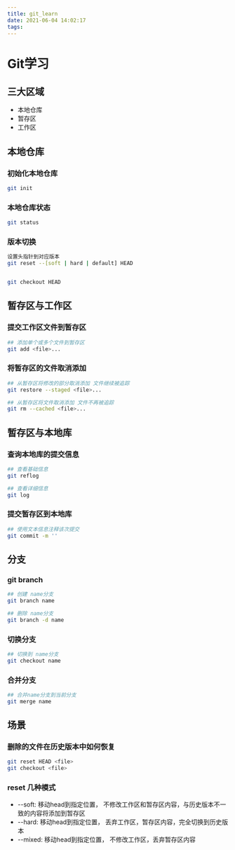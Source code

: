 ```yaml
---
title: git_learn
date: 2021-06-04 14:02:17
tags:
---
```


# Git学习

## 三大区域
* 本地仓库
* 暂存区
* 工作区

## 本地仓库

### 初始化本地仓库
```bash
git init
```
### 本地仓库状态
```bash
git status
```
### 版本切换
```bash
设置头指针到对应版本
git reset --[soft | hard | default] HEAD


git checkout HEAD
```

## 暂存区与工作区
### 提交工作区文件到暂存区
```bash
## 添加单个或多个文件到暂存区
git add <file>...
```

### 将暂存区的文件取消添加
```bash
## 从暂存区将修改的部分取消添加 文件继续被追踪
git restore --staged <file>...

## 从暂存区将文件取消添加 文件不再被追踪
git rm --cached <file>...
```

## 暂存区与本地库
### 查询本地库的提交信息
```bash
## 查看基础信息
git reflog

## 查看详细信息
git log
```

### 提交暂存区到本地库
```bash
## 使用文本信息注释该次提交
git commit -m ''
```

## 分支
### git branch
```bash
## 创建 name分支
git branch name

## 删除 name分支
git branch -d name
```
### 切换分支
```bash
## 切换到 name分支
git checkout name
```
### 合并分支
```bash
## 合并name分支到当前分支
git merge name
```

## 场景
### 删除的文件在历史版本中如何恢复
```bash
git reset HEAD <file>
git checkout <file>
```

### reset 几种模式
* --soft: 移动head到指定位置， 不修改工作区和暂存区内容，与历史版本不一致的内容将添加到暂存区
* --hard: 移动head到指定位置， 丢弃工作区，暂存区内容，完全切换到历史版本
* --mixed: 移动head到指定位置， 不修改工作区，丢弃暂存区内容
